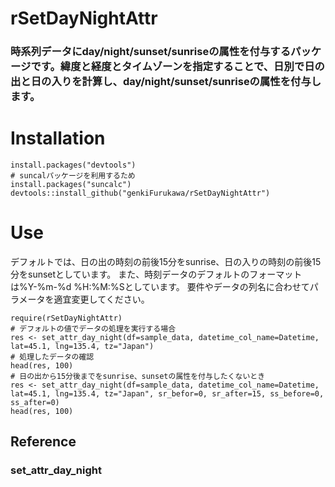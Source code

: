 # rSetDayNightAttr

### 時系列データにday/night/sunset/sunriseの属性を付与するパッケージです。緯度と経度とタイムゾーンを指定することで、日別で日の出と日の入りを計算し、day/night/sunset/sunriseの属性を付与します。

# Installation

```` 
install.packages("devtools")
# suncalパッケージを利用するため
install.packages("suncalc")
devtools::install_github("genkiFurukawa/rSetDayNightAttr")
````

# Use
デフォルトでは、日の出の時刻の前後15分をsunrise、日の入りの時刻の前後15分をsunsetとしています。
また、時刻データのデフォルトのフォーマットは%Y-%m-%d %H:%M:%Sとしています。
要件やデータの列名に合わせてパラメータを適宜変更してください。
````
require(rSetDayNightAttr)
# デフォルトの値でデータの処理を実行する場合
res <- set_attr_day_night(df=sample_data, datetime_col_name=Datetime, lat=45.1, lng=135.4, tz="Japan")
# 処理したデータの確認
head(res, 100)
# 日の出から15分後までをsunrise、sunsetの属性を付与したくないとき
res <- set_attr_day_night(df=sample_data, datetime_col_name=Datetime, lat=45.1, lng=135.4, tz="Japan", sr_befor=0, sr_after=15, ss_before=0, ss_after=0)
head(res, 100)
````

## Reference

### set_attr_day_night
